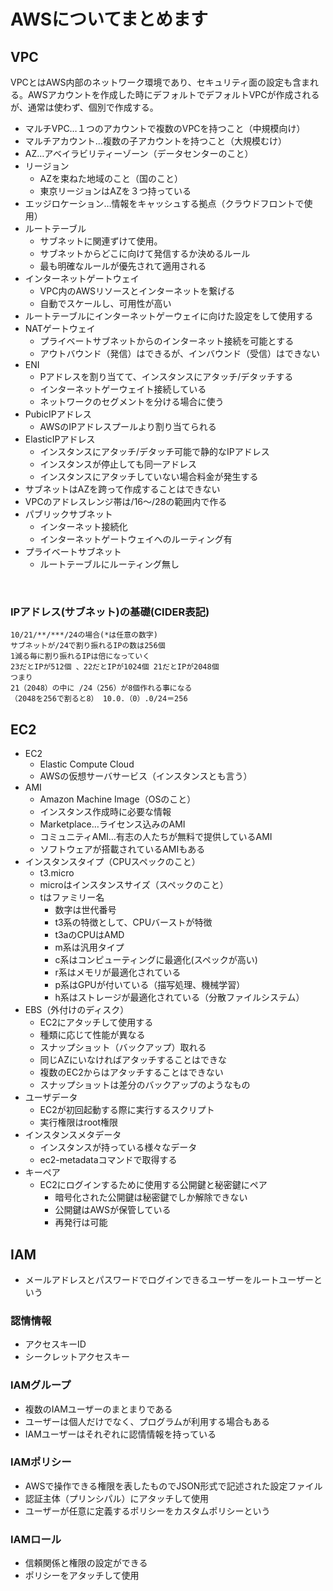 # AWSについてまとめます　

## VPC
VPCとはAWS内部のネットワーク環境であり、セキュリティ面の設定も含まれる。AWSアカウントを作成した時にデフォルトでデフォルトVPCが作成されるが、通常は使わず、個別で作成する。

- マルチVPC…１つのアカウントで複数のVPCを持つこと（中規模向け）
- マルチアカウント…複数の子アカウントを持つこと（大規模むけ）
- AZ…アベイラビリティーゾーン（データセンターのこと）
- リージョン
  - AZを束ねた地域のこと（国のこと）
  - 東京リージョンはAZを３つ持っている
- エッジロケーション…情報をキャッシュする拠点（クラウドフロントで使用）
- ルートテーブル
  - サブネットに関連ずけて使用。
  - サブネットからどこに向けて発信するか決めるルール
  - 最も明確なルールが優先されて適用される
- インターネットゲートウェイ
  - VPC内のAWSリソースとインターネットを繋げる
  - 自動でスケールし、可用性が高い
- ルートテーブルにインターネットゲーウェイに向けた設定をして使用する
- NATゲートウェイ
  - プライベートサブネットからのインターネット接続を可能とする
  - アウトバウンド（発信）はできるが、インバウンド（受信）はできない
- ENI
  - Pアドレスを割り当てて、インスタンスにアタッチ/デタッチする
  - インターネットゲーウェイト接続している
  - ネットワークのセグメントを分ける場合に使う
- PubicIPアドレス
  - AWSのIPアドレスプールより割り当てられる
- ElasticIPアドレス
  - インスタンスにアタッチ/デタッチ可能で静的なIPアドレス
  - インスタンスが停止しても同一アドレス
  - インスタンスにアタッチしていない場合料金が発生する
- サブネットはAZを跨って作成することはできない
- VPCのアドレスレンジ帯は/16〜/28の範囲内で作る
- パブリックサブネット
  - インターネット接続化
  - インターネットゲートウェイへのルーティング有
- プライベートサブネット
  - ルートテーブルにルーティング無し
 <br>

### IPアドレス(サブネット)の基礎(CIDER表記)
```
10/21/**/***/24の場合(*は任意の数字)
サブネットが/24で割り振れるIPの数は256個
1減る毎に割り振れるIPは倍になっていく
23だとIPが512個 、22だとIPが1024個 21だとIPが2048個
つまり
21（2048）の中に /24（256）が8個作れる事になる
（2048を256で割ると8） 10.0.（0）.0/24＝256
```

## EC2
- EC2
  - Elastic Compute Cloud
  - AWSの仮想サーバサービス（インスタンスとも言う）
- AMI
  - Amazon Machine Image（OSのこと）
  - インスタンス作成時に必要な情報
  - Marketplace…ライセンス込みのAMI
  - コミュニティAMI…有志の人たちが無料で提供しているAMI
  - ソフトウェアが搭載されているAMIもある
- インスタンスタイプ（CPUスペックのこと）
  - t3.micro
  - microはインスタンスサイズ（スペックのこと）
  - tはファミリー名
    - 数字は世代番号
    - t3系の特徴として、CPUバーストが特徴
    - t3aのCPUはAMD
    - m系は汎用タイプ
    - c系はコンピューティングに最適化(スペックが高い)
    - r系はメモリが最適化されている
    - p系はGPUが付いている（描写処理、機械学習）
    - h系はストレージが最適化されている（分散ファイルシステム）
- EBS（外付けのディスク）
  - EC2にアタッチして使用する
  - 種類に応じて性能が異なる
  - スナップショット（バックアップ）取れる
  - 同じAZにいなければアタッチすることはできな
  - 複数のEC2からはアタッチすることはできない
  - スナップショットは差分のバックアップのようなもの
- ユーザデータ
  - EC2が初回起動する際に実行するスクリプト
  - 実行権限はroot権限
- インスタンスメタデータ
  - インスタンスが持っている様々なデータ
  - ec2-metadataコマンドで取得する
- キーペア
  - EC2にログインするために使用する公開鍵と秘密鍵にペア
    - 暗号化された公開鍵は秘密鍵でしか解除できない
    - 公開鍵はAWSが保管している
    - 再発行は可能

## IAM
- メールアドレスとパスワードでログインできるユーザーをルートユーザーという
### 認情情報
- アクセスキーID
- シークレットアクセスキー
### IAMグループ
- 複数のIAMユーザーのまとまりである
- ユーザーは個人だけでなく、プログラムが利用する場合もある
- IAMユーザーはそれぞれに認情情報を持っている
### IAMポリシー
- AWSで操作できる権限を表したものでJSON形式で記述された設定ファイル
- 認証主体（プリンシパル）にアタッチして使用
- ユーザーが任意に定義するポリシーをカスタムポリシーという
### IAMロール
- 信頼関係と権限の設定ができる
- ポリシーをアタッチして使用
